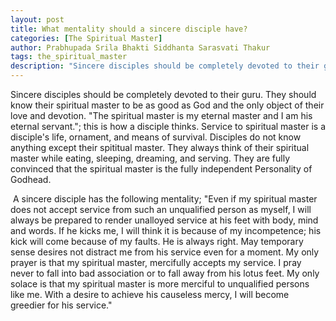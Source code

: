 ```yaml
---
layout: post
title: What mentality should a sincere disciple have?
categories: [The Spiritual Master]
author: Prabhupada Srila Bhakti Siddhanta Sarasvati Thakur
tags: the_spiritual_master
description: "Sincere disciples should be completely devoted to their guru. They should know their spiritual master to be as good as God and the only object of theit love and devotion. The spiritual master is my eternal master and I am his eternal servant."
---
```


Sincere disciples should be completely devoted to their guru. They should know their spiritual master to be as good as God and the only object of their love and devotion. "The spiritual master is my eternal master and I am his eternal servant."; this is how a disciple thinks. Service to spiritual master is a disciple's life, ornament, and means of survival. Disciples do not know anything except their spititual master. They always think of their spiritual master while eating, sleeping, dreaming, and serving. They are fully convinced that the spiritual master is the fully independent Personality of Godhead.

​	A sincere disciple has the following mentality; "Even if my spiritual master does not accept service from such an unqualified person as myself, I will always be prepared to render unalloyed service at his feet with body, mind and words. If he kicks me, I will think it is because of my incompetence; his kick will come because of my faults. He is always right. May temporary sense desires not distract me from his service even for a moment. My only prayer is that my spiritual master, mercifully accepts my service. I pray never to fall into bad association or to fall away from his lotus feet. My only solace is that my spiritual master is more merciful to unqualified persons like me. With a desire to achieve his causeless mercy, I will become greedier for his service."


















